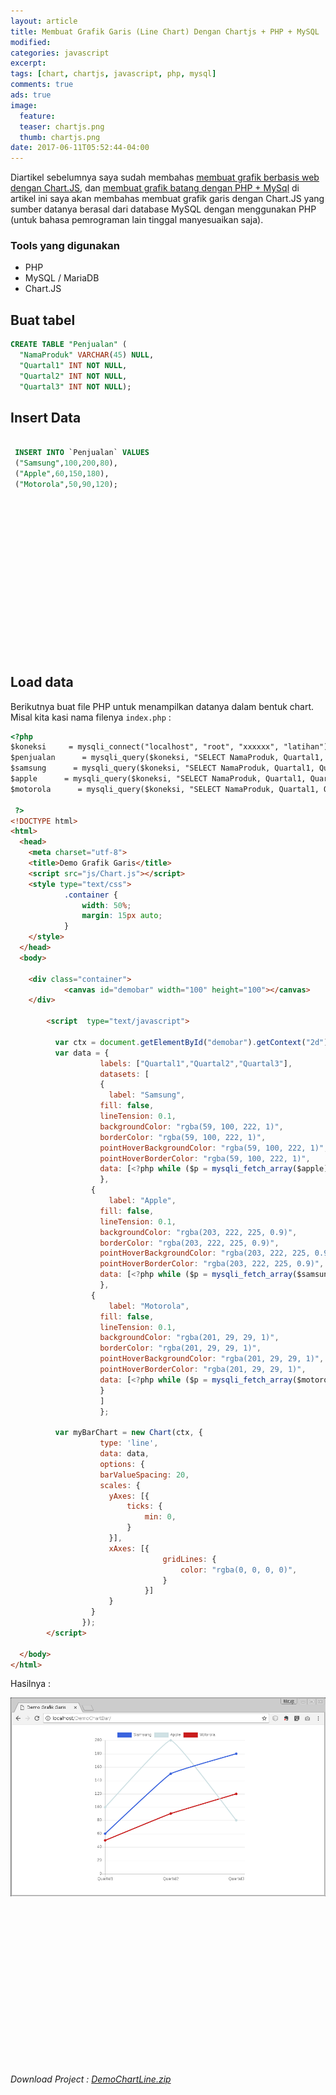 ```yaml
---
layout: article
title: Membuat Grafik Garis (Line Chart) Dengan Chartjs + PHP + MySQL
modified:
categories: javascript
excerpt:
tags: [chart, chartjs, javascript, php, mysql]
comments: true
ads: true
image:
  feature:
  teaser: chartjs.png
  thumb: chartjs.png
date: 2017-06-11T05:52:44-04:00
---
```


Diartikel sebelumnya saya sudah membahas [membuat grafik berbasis web dengan Chart.JS](/membuat-grafik-chart-dengan-chartjs/), dan [membuat grafik batang dengan PHP + MySql](/membuat-grafik-batang-dengan-chartjs-php-mysql/) di artikel ini saya akan membahas membuat grafik garis dengan Chart.JS yang sumber datanya berasal dari database MySQL dengan menggunakan PHP (untuk bahasa pemrograman lain tinggal manyesuaikan saja).

### Tools yang digunakan

* PHP
* MySQL / MariaDB
* Chart.JS

## Buat tabel

```sql
CREATE TABLE "Penjualan" (
  "NamaProduk" VARCHAR(45) NULL,
  "Quartal1" INT NOT NULL,
  "Quartal2" INT NOT NULL,
  "Quartal3" INT NOT NULL);

```

## Insert Data

```sql

 INSERT INTO `Penjualan` VALUES 
 ("Samsung",100,200,80),
 ("Apple",60,150,180),
 ("Motorola",50,90,120);

```

 <center><script async src="//pagead2.googlesyndication.com/pagead/js/adsbygoogle.js"></script><!-- BOX--><ins class="adsbygoogle"  style="display:inline-block;width:300px;height:250px" data-ad-client="ca-pub-4504493660273886" data-ad-slot="1638134271"></ins><script>(adsbygoogle = window.adsbygoogle || []).push({});</script></center>


## Load data

Berikutnya buat file PHP untuk menampilkan datanya dalam bentuk chart. Misal kita kasi nama filenya `index.php` :

```html
<?php
$koneksi     = mysqli_connect("localhost", "root", "xxxxxx", "latihan");
$penjualan      = mysqli_query($koneksi, "SELECT NamaProduk, Quartal1, Quartal2, Quartal3 FROM Penjualan");
$samsung      = mysqli_query($koneksi, "SELECT NamaProduk, Quartal1, Quartal2, Quartal3 FROM Penjualan WHERE NamaProduk='Samsung'");
$apple      = mysqli_query($koneksi, "SELECT NamaProduk, Quartal1, Quartal2, Quartal3 FROM Penjualan WHERE NamaProduk='Apple'");
$motorola      = mysqli_query($koneksi, "SELECT NamaProduk, Quartal1, Quartal2, Quartal3 FROM Penjualan WHERE NamaProduk='Motorola'");

 ?>
<!DOCTYPE html>
<html>
  <head>
    <meta charset="utf-8">
    <title>Demo Grafik Garis</title>
    <script src="js/Chart.js"></script>
    <style type="text/css">
            .container {
                width: 50%;
                margin: 15px auto;
            }
    </style>
  </head>
  <body>

    <div class="container">
            <canvas id="demobar" width="100" height="100"></canvas>
    </div>

      	<script  type="text/javascript">

    	  var ctx = document.getElementById("demobar").getContext("2d");
    	  var data = {
    	            labels: ["Quartal1","Quartal2","Quartal3"],
    	            datasets: [
    	            {
    	              label: "Samsung",
                    fill: false,
                    lineTension: 0.1,
                    backgroundColor: "rgba(59, 100, 222, 1)",
                    borderColor: "rgba(59, 100, 222, 1)",
                    pointHoverBackgroundColor: "rgba(59, 100, 222, 1)",
					pointHoverBorderColor: "rgba(59, 100, 222, 1)",
    	            data: [<?php while ($p = mysqli_fetch_array($apple)) { echo '"' . $p['Quartal1'] . '","' . $p['Quartal2'] . '","' . $p['Quartal3'] . '",';}?>]
    	            },
                  {
    	              label: "Apple",
                    fill: false,
                    lineTension: 0.1,
                    backgroundColor: "rgba(203, 222, 225, 0.9)",
                    borderColor: "rgba(203, 222, 225, 0.9)",
                    pointHoverBackgroundColor: "rgba(203, 222, 225, 0.9)",
					pointHoverBorderColor: "rgba(203, 222, 225, 0.9)",
    	            data: [<?php while ($p = mysqli_fetch_array($samsung)) { echo '"' . $p['Quartal1'] . '","' . $p['Quartal2'] . '","' . $p['Quartal3'] . '",';}?>]
    	            },
                  {
    	              label: "Motorola",
                    fill: false,
                    lineTension: 0.1,
                    backgroundColor: "rgba(201, 29, 29, 1)",
                    borderColor: "rgba(201, 29, 29, 1)",
                    pointHoverBackgroundColor: "rgba(201, 29, 29, 1)",
			        pointHoverBorderColor: "rgba(201, 29, 29, 1)",
			        data: [<?php while ($p = mysqli_fetch_array($motorola)) { echo '"' . $p['Quartal1'] . '","' . $p['Quartal2'] . '","' . $p['Quartal3'] . '",';}?>]
    	            }
    	            ]
    	            };

    	  var myBarChart = new Chart(ctx, {
    	            type: 'line',
    	            data: data,
    	            options: {
    	            barValueSpacing: 20,
    	            scales: {
    	              yAxes: [{
    	                  ticks: {
    	                      min: 0,
    	                  }
    	              }],
    	              xAxes: [{
    	                          gridLines: {
    	                              color: "rgba(0, 0, 0, 0)",
    	                          }
    	                      }]
    	              }
    	          }
    	        });
    	</script>

  </body>
</html>
```

Hasilnya :

![Grafik Line](/images/chartjs/linechart.png)

<center><script async src="//pagead2.googlesyndication.com/pagead/js/adsbygoogle.js"></script><!-- BOX--><ins class="adsbygoogle"  style="display:inline-block;width:300px;height:250px" data-ad-client="ca-pub-4504493660273886" data-ad-slot="1638134271"></ins><script>(adsbygoogle = window.adsbygoogle || []).push({});</script></center>

_Download Project : [DemoChartLine.zip](http://www.mediafire.com/file/dgmxdtuc9axac0a/DemoChartLine.zip)_